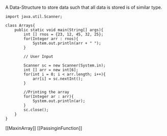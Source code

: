 A Data-Structure to store data such that all data is stored is of similar type.

```
import java.util.Scanner;

class Arrays{
    public static void main(String[] args){
        int [] rnos = {23, 12, 45, 32, 25};
        for(Integer arr : rnos){
            System.out.println(arr + " ");
        }

        // User Input

        Scanner sc = new Scanner(System.in);
        int [] arr = new int[6];
        for(int i = 0; i < arr.length; i++){
            arr[i] = sc.nextInt();
        }

        //Printing the array
        for(Integer ar : arr){
            System.out.println(ar);
        }
        sc.close();
    }
}
```

[[MaxinArray]]
[[PassinginFunction]]
